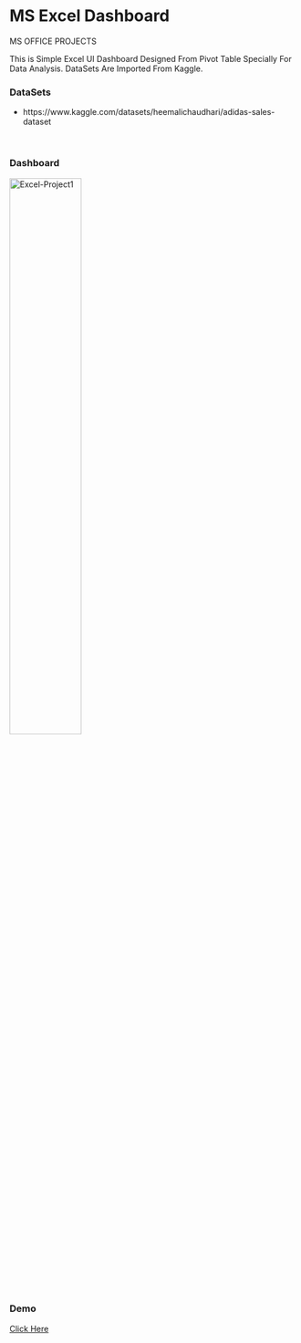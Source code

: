 # MS Excel Dashboard
MS OFFICE PROJECTS

This is Simple Excel UI Dashboard Designed From Pivot Table Specially For Data Analysis. DataSets Are Imported From Kaggle.

<h3>DataSets</h3>
<ul>
<li>https://www.kaggle.com/datasets/heemalichaudhari/adidas-sales-dataset</li>
</ul>

<br>

<h3>Dashboard</h3>

<a href="https://ibb.co/TkYxz7D"><img src="https://i.ibb.co/ZVGpyFR/Excel-Project1.png" style="width:50%" alt="Excel-Project1" border="0"></a><br />

<h3> Demo </h3>

<a href="https://bit.ly/42rUI6F">Click Here</a><br />
